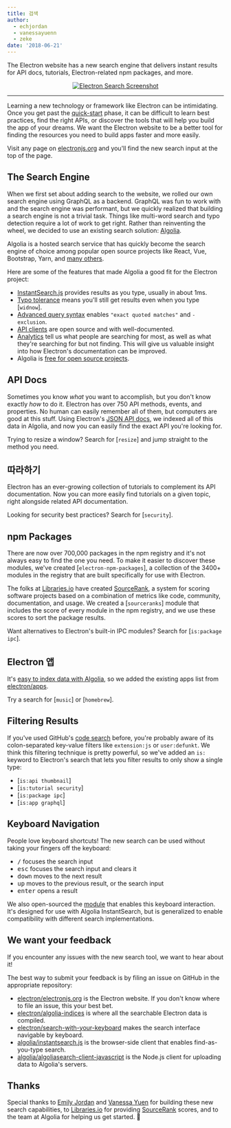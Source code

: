 ```yaml
---
title: 검색
author:
  - echjordan
  - vanessayuenn
  - zeke
date: '2018-06-21'
---
```


The Electron website has a new search engine that delivers instant results for API docs, tutorials, Electron-related npm packages, and more.

<figure>
  <a href="https://electronjs.org/?query=resize" style="display: block; text-align: center;">
    <img class="screenshot" src="https://user-images.githubusercontent.com/2289/41683719-417ca80a-7490-11e8-9a52-fb145f4251ba.png" alt="Electron Search Screenshot">
  </a>
</figure>

---

Learning a new technology or framework like Electron can be intimidating. Once you get past the [quick-start](https://github.com/electron/electron-quick-start) phase, it can be difficult to learn best practices, find the right APIs, or discover the tools that will help you build the app of your dreams. We want the Electron website to be a better tool for finding the resources you need to build apps faster and more easily.

Visit any page on [electronjs.org](https://electronjs.org) and you'll find the new search input at the top of the page.

## The Search Engine

When we first set about adding search to the website, we rolled our own search engine using GraphQL as a backend. GraphQL was fun to work with and the search engine was performant, but we quickly realized that building a search engine is not a trivial task. Things like multi-word search and typo detection require a lot of work to get right. Rather than reinventing the wheel, we decided to use an existing search solution: [Algolia](https://algolia.com).

Algolia is a hosted search service that has quickly become the search engine of choice among popular open source projects like React, Vue, Bootstrap, Yarn, and [many others](https://community.algolia.com/docsearch/).

Here are some of the features that made Algolia a good fit for the Electron project:

- [InstantSearch.js](https://community.algolia.com/instantsearch.js) provides results as you type, usually in about 1ms.
- [Typo tolerance](https://www.algolia.com/doc/guides/textual-relevance/typo-tolerance/) means you'll still get results even when you type [`widnow`].
- [Advanced query syntax](https://www.algolia.com/doc/api-reference/api-parameters/advancedSyntax/) enables `"exact quoted matches"` and `-exclusion`.
- [API clients](https://www.algolia.com/doc/api-client/javascript/getting-started/) are open source and with well-documented.
- [Analytics](https://www.algolia.com/doc/guides/analytics/analytics-overview/) tell us what people are searching for most, as well as what they're searching for but not finding. This will give us valuable insight into how Electron's documentation can be improved.
- Algolia is [free for open source projects](https://www.algolia.com/for-open-source).

## API Docs

Sometimes you know *what* you want to accomplish, but you don't know exactly *how* to do it. Electron has over 750 API methods, events, and properties. No human can easily remember all of them, but computers are good at this stuff. Using Electron's [JSON API docs](https://electronjs.org/blog/api-docs-json-schema), we indexed all of this data in Algolia, and now you can easily find the exact API you're looking for.

Trying to resize a window? Search for [`resize`] and jump straight to the method you need.

## 따라하기

Electron has an ever-growing collection of tutorials to complement its API documentation. Now you can more easily find tutorials on a given topic, right alongside related API documentation.

Looking for security best practices? Search for [`security`].

## npm Packages

There are now over 700,000 packages in the npm registry and it's not always easy to find the one you need. To make it easier to discover these modules, we've created [`electron-npm-packages`], a collection of the 3400+ modules in the registry that are built specifically for use with Electron.

The folks at [Libraries.io](https://libraries.io) have created [SourceRank](https://docs.libraries.io/overview.html#sourcerank), a system for scoring software projects based on a combination of metrics like code, community, documentation, and usage. We created a [`sourceranks`] module that includes the score of every module in the npm registry, and we use these scores to sort the package results.

Want alternatives to Electron's built-in IPC modules? Search for [`is:package ipc`].

## Electron 앱

It's [easy to index data with Algolia](https://github.com/electron/algolia-indices), so we added the existing apps list from [electron/apps](https://github.com/electron/apps).

Try a search for [`music`] or [`homebrew`].

## Filtering Results

If you've used GitHub's [code search](https://github.com/search) before, you're probably aware of its colon-separated key-value filters like `extension:js` or `user:defunkt`. We think this filtering technique is pretty powerful, so we've added an `is:` keyword to Electron's search that lets you filter results to only show a single type:

- [`is:api thumbnail`]
- [`is:tutorial security`]
- [`is:package ipc`]
- [`is:app graphql`]

## Keyboard Navigation

People love keyboard shortcuts! The new search can be used without taking your fingers off the keyboard:

- <kbd>/</kbd> focuses the search input
- <kbd>esc</kbd> focuses the search input and clears it
- <kbd>down</kbd> moves to the next result
- <kbd>up</kbd> moves to the previous result, or the search input
- <kbd>enter</kbd> opens a result

We also open-sourced the [module](https://github.com/electron/search-with-your-keyboard/) that enables this keyboard interaction. It's designed for use with Algolia InstantSearch, but is generalized to enable compatibility with different search implementations.

## We want your feedback

If you encounter any issues with the new search tool, we want to hear about it!

The best way to submit your feedback is by filing an issue on GitHub in the appropriate repository:

- [electron/electronjs.org](https://github.com/electron/electronjs.org) is the Electron website. If you don't know where to file an issue, this your best bet.
- [electron/algolia-indices](https://github.com/electron/algolia-indices) is where all the searchable Electron data is compiled.
- [electron/search-with-your-keyboard](https://github.com/electron/search-with-your-keyboard) makes the search interface navigable by keyboard.
- [algolia/instantsearch.js](https://github.com/algolia/instantsearch.js) is the browser-side client that enables find-as-you-type search.
- [algolia/algoliasearch-client-javascript](https://github.com/algolia/algoliasearch-client-javascript) is the Node.js client for uploading data to Algolia's servers.

## Thanks

Special thanks to [Emily Jordan](https://github.com/echjordan) and [Vanessa Yuen](https://github.com/vanessayuenn) for building these new search capabilities, to [Libraries.io](https://libraries.io) for providing [SourceRank](https://docs.libraries.io/overview.html#sourcerank) scores, and to the team at Algolia for helping us get started. 🍹
